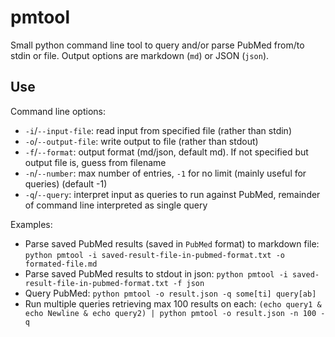 # pmtool

Small python command line tool to query and/or parse PubMed from/to stdin or file. Output options are markdown (`md`) or JSON (`json`).

## Use

Command line options:

- `-i`/`--input-file`: read input from specified file (rather than stdin)
- `-o`/`--output-file`: write output to file (rather than stdout)
- `-f`/`--format`: output format (md/json, default md). If not specified but output file is, guess from filename
- `-n`/`--number`: max number of entries, `-1` for no limit (mainly useful for queries) (default -1)
- `-q`/`--query`: interpret input as queries to run against PubMed, remainder of command line interpreted as single query

Examples:

- Parse saved PubMed results (saved in `PubMed` format) to markdown file: `python pmtool -i saved-result-file-in-pubmed-format.txt -o formated-file.md`
- Parse saved PubMed results to stdout in json: `python pmtool -i saved-result-file-in-pubmed-format.txt -f json`
- Query PubMed: `python pmtool -o result.json -q some[ti] query[ab]`
- Run multiple queries retrieving max 100 results on each: `(echo query1 & echo Newline & echo query2) | python pmtool -o result.json -n 100 -q`
